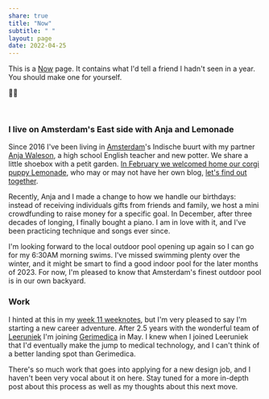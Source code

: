 ```yaml
---
share: true
title: "Now"
subtitle: " "
layout: page
date: 2022-04-25
---
```

This is a [Now](https://nownownow.com/) page. It contains what I'd tell a friend I hadn't seen in a year. You should make one for yourself. 

✌🏽

<div class="diptych">
    <img src="https://res.cloudinary.com/dbi2zounq/image/upload/v1667744670/me/zinzy-1_telofx.jpg" alt="">
    <img src="https://res.cloudinary.com/dbi2zounq/image/upload/v1678291626/me/portugal_gpnogd.jpg" alt="">
</div>

### I live on Amsterdam's East side with Anja and Lemonade
Since 2016 I've been living in [Amsterdam](/amsterdam)'s Indische buurt with my partner [Anja Waleson](https://anjawaleson.notion.site/Anja-Waleson-0182c8df804b4b12ab6e70b5b5795a55), a high school English teacher and new potter. We share a little shoebox with a petit garden. [In February we welcomed home our corgi puppy Lemonade](/2023/03/08/two-weeks-with-a-dog/), who may or may not have her own blog, [let's find out together](https://lemonade.waleson.us).

Recently, Anja and I made a change to how we handle our birthdays: instead of receiving individuals gifts from friends and family, we host a mini crowdfunding to raise money for a specific goal. In December, after three decades of longing, I finally bought a piano. I am in love with it, and I've been practicing technique and songs ever since.

I'm looking forward to the local outdoor pool opening up again so I can go for my 6:30AM morning swims. I've missed swimming plenty over the winter, and it might be smart to find a good indoor pool for the later months of 2023. For now, I'm pleased to know that Amsterdam's finest outdoor pool is in our own backyard.

### Work
I hinted at this in my [week 11 weeknotes](2023/03/26/week-11/), but I'm very pleased to say I'm starting a new career adventure. After 2.5 years with the wonderful team of [Leeruniek](https://leeruniek.nl/) I'm joining [Gerimedica](https://gerimedica.nl/) in May. I knew when I joined Leeruniek that I'd eventually make the jump to medical technology, and I can't think of a better landing spot than Gerimedica.

There's so much work that goes into applying for a new design job, and I haven't been very vocal about it on here. Stay tuned for a more in-depth post about this process as well as my thoughts about this next move.